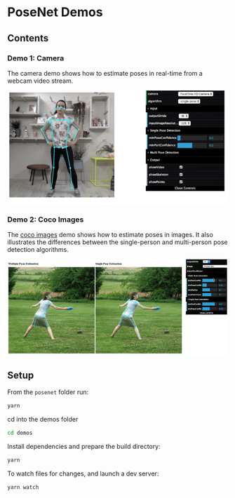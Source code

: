 # PoseNet Demos

## Contents

### Demo 1: Camera

The camera demo shows how to estimate poses in real-time from a webcam video stream.

<img src="./camera.gif" alt="cameraDemo" style="width: 600px;"/>


### Demo 2: Coco Images

The [coco images](http://cocodataset.org/#home) demo shows how to estimate poses in images. It also illustrates the differences between the single-person and multi-person pose detection algorithms.

<img src="./coco.gif" alt="cameraDemo" style="width: 600px;"/>


## Setup

From the `posenet` folder run:

```sh
yarn
```

cd into the demos folder

```sh
cd demos
```

Install dependencies and prepare the build directory:

```sh
yarn
```

To watch files for changes, and launch a dev server:

```sh
yarn watch
```
